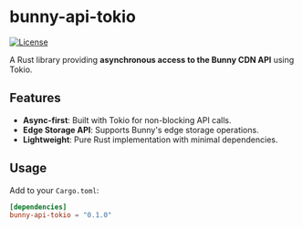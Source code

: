 # bunny-api-tokio

[![License](https://img.shields.io/badge/license-MIT-blue.svg)](LICENSE)

A Rust library providing **asynchronous access to the Bunny CDN API** using Tokio.

## Features
- **Async-first**: Built with Tokio for non-blocking API calls.
- **Edge Storage API**: Supports Bunny's edge storage operations.
- **Lightweight**: Pure Rust implementation with minimal dependencies.

## Usage
Add to your `Cargo.toml`:
```toml
[dependencies]
bunny-api-tokio = "0.1.0"
```
